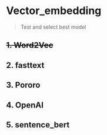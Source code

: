 # Vector_embedding
> Test and select best model

## ~~1. Word2Vec~~

## 2. fasttext

## 3. Pororo

## 4. OpenAI

## 5. sentence_bert
